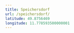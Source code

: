 ```yaml
---
title: Speichersdorf
url: /speichersdorf/
latitude: 49.8756469
longitude: 11.778593500000001
---
```

